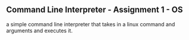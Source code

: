 ## Command Line Interpreter - Assignment 1 - OS

a simple command line interpreter that takes in a linux command and arguments and executes it.


